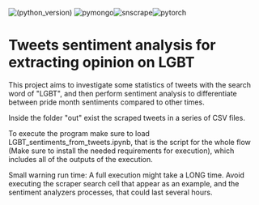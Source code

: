 ![(python_version)](https://img.shields.io/badge/Python-3.8-green) ![pymongo](https://img.shields.io/badge/pymongo-4.0.1-yellow)![snscrape](https://img.shields.io/badge/snscrape-0.4.0-red)![pytorch](https://img.shields.io/badge/pytorch-1.10-blue)

# Tweets sentiment analysis for extracting opinion on LGBT

This project aims to investigate some statistics of tweets with the search word of "LGBT", and then perform sentiment analysis to differentiate between pride month sentiments compared to other times. 





Inside the folder "out" exist the scraped tweets in a series of CSV files. 

To execute the program make sure to load LGBT_sentiments_from_tweets.ipynb, that is the script for the whole flow (Make sure to install the needed requirements for execution), which includes all of the outputs of the execution.

Small warning run time: A full execution might take a LONG time. Avoid executing the scraper search cell that appear as an example, and the sentiment analyzers processes, that could last several hours.

